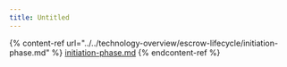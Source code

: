 ```yaml
---
title: Untitled
---
```


{% content-ref url="../../technology-overview/escrow-lifecycle/initiation-phase.md" %}
[initiation-phase.md](../../technology-overview/escrow-lifecycle/initiation-phase.md)
{% endcontent-ref %}
